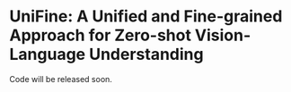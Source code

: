 # UniFine: A Unified and Fine-grained Approach for Zero-shot Vision-Language Understanding

Code will be released soon.
